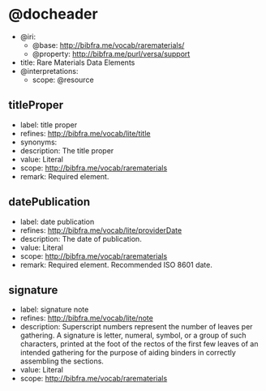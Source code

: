 <!---

This document is a draft of work being done by the Task Force to Explore Data Elements for Rare Materials Description. 

Proposal
A Bibliographic Standards Committee (BSC) task force is proposed to explore and document data elements needed for rare materials description.  The task force will convene for one year, concluding its work prior to, and reporting at, the BSC meeting held at the 2016 ALA Annual Conference & Exhibition.
 
Charge
To determine a list of data elements complementary to the Descriptive Cataloging of Rare Materials (DCRM) suite, the RBMS Policy Statements for RDA, the Controlled Vocabularies for Use in Rare Book and Special Collections Cataloging, and rare materials user needs
To recommend solution(s) for incorporating these data elements into library and archives data models, schemata, and tools
To seek community partners for these solution(s)
 
Volunteers
· Allison Jai O’Dell, Metadata Librarian, University of Florida Libraries (task force chair, BSC member)
· Amy Tims, Project Cataloger, American Antiquarian Society (BSC member)
· Arielle Middleman, Cataloger, Library Company of Philadelphia (volunteer)
· Dot Porter, Curator of Digital Research Services, Kislak Center for Special Collections, Rare Books and Manuscripts, Penn Libraries (volunteer)
· Linde M. Brocato, Catalog Librarian, University of Memphis (volunteer)
· Amber D’Ambrosio, Special Collections Librarian and Archivist, Dixie State University Library (volunteer)
· Maria Oldal, Head of Cataloging and Database Maintenance, The Morgan Library and Museum (volunteer)
· Gloria Gonzalez, Library Strategist, Zepheira (volunteer)

For more information visit: http://derm.pbworks.com/w/page/99120051/FrontPage

-->

# @docheader

<!---

@base is the default base IRI, used e.g. for resource headers. It
would also be used for properties except that it is overridden by
@property-base

The meta-properties in this file are actually defined by the Versa
data model to support interpretation by Versa modeling tools

@resource-base is another possible override, for resource headers, but
not used here

-->

* @iri:
    * @base: http://bibfra.me/vocab/rarematerials/
    * @property: http://bibfra.me/purl/versa/support
* title: Rare Materials Data Elements
* @interpretations:
    * scope: @resource

<!---

The following terms are examples that can be copy & pasted as frameworks for new terms. To define a class use one hash # and to define a property use two ##. 

-->

## titleProper

* label: title proper
* refines: <http://bibfra.me/vocab/lite/title>
* synonyms: 
* description: The title proper
* value: Literal
* scope: <http://bibfra.me/vocab/rarematerials>
* remark: Required element.

## datePublication

* label: date publication
* refines: <http://bibfra.me/vocab/lite/providerDate>
* description: The date of publication.
* value: Literal
* scope: <http://bibfra.me/vocab/rarematerials>
* remark: Required element. Recommended ISO 8601 date.

## signature

* label: signature note
* refines: <http://bibfra.me/vocab/lite/note>
* description: Superscript numbers represent the number of leaves per gathering. A signature is letter, numeral, symbol, or a group of such characters, printed at the foot of the rectos of the first few leaves of an intended gathering for the purpose of aiding binders in correctly assembling the sections.
* value: Literal
* scope: <http://bibfra.me/vocab/rarematerials>

<!---

FYI - Task Force members can separate individual sections of the document using comments. 

-->

